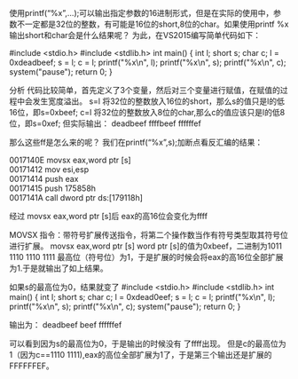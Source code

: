 使用printf(“%x”,…);可以输出指定参数的16进制形式，但是在实际的使用中，参数不一定都是32位的整数，有可能是16位的short,8位的char。如果使用printf %x 输出short和char会是什么结果呢？
为此，在VS2015编写简单代码如下：

#include <stdio.h>
#include <stdlib.h>
int main()
{
    int l;
    short s;
    char c;
    l = 0xdeadbeef;
    s = l;
    c = l;
    printf("%x\n", l);
    printf("%x\n", s);
    printf("%x\n", c);
    system("pause");
    return 0;
}

分析
代码比较简单，首先定义了3个变量，然后对三个变量进行赋值，在赋值的过程中会发生宽度溢出。
s=l 将32位的整数放入16位的short，那么s的值只是l的低16位，即s=0xbeef;
c=l 将32位的整数放入8位的char,那么c的值应该只是l的低8位，即s=0xef;
但实际输出：
deadbeef
ffffbeef
ffffffef

那么这些ff是怎么来的呢？
我们在printf(“%x”,s);加断点看反汇编的结果：

0017140E  movsx       eax,word ptr [s]  
00171412  mov         esi,esp  
00171414  push        eax  
00171415  push        175858h  
0017141A  call        dword ptr ds:[179118h]

经过 movsx eax,word ptr [s]后 eax的高16位会变化为ffff

MOVSX 指令：带符号扩展传送指令，将第二个操作数当作有符号类型取其符号位进行扩展。
movsx eax,word ptr [s]
word ptr [s]的值为0xbeef，二进制为1011 1110 1110 1111
最高位（符号位）为1，于是扩展的时候会将eax的高16位全部扩展为1.于是就输出了如上结果。

如果s的最高位为0，结果就变了
#include <stdio.h>
#include <stdlib.h>
int main()
{
    int l;
    short s;
    char c;
    l = 0xdead0eef;
    s = l;
    c = l;
    printf("%x\n", l);
    printf("%x\n", s);
    printf("%x\n", c);
    system("pause");
    return 0;
}

输出为：
deadbeef
beef
ffffffef

可以看到因为s的最高位为0，于是输出的时候没有 了ffff出现。
但是c的最高位为1（因为c==1110 1111),eax的高位全部扩展为1了，于是第三个输出还是扩展的FFFFFFEF。